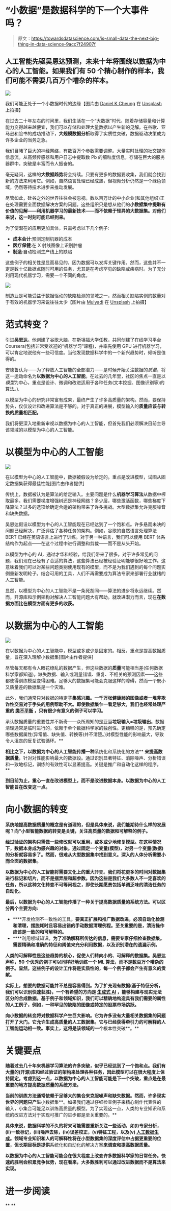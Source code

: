 # “小数据”是数据科学的下一个大事件吗？

> 原文：<https://towardsdatascience.com/is-small-data-the-next-big-thing-in-data-science-9acc7f24907f>

## 人工智能先驱吴恩达预测，未来十年将围绕以数据为中心的人工智能。如果我们有 50 个精心制作的样本，我们可能不需要几百万个嘈杂的样本。

![](img/773588ce91c1f134de31c87fc7db4327.png)

我们可能正处于一个小数据时代的边缘【图片由 [Daniel K Cheung](https://unsplash.com/@danielkcheung?utm_source=medium&utm_medium=referral) 在 [Unsplash](https://unsplash.com?utm_source=medium&utm_medium=referral) 上拍摄】

在过去二十年左右的时间里，我们生活在一个“大数据”时代。随着存储容量和计算能力变得越来越便宜，我们可以存储和处理大量数据以产生新的见解。在谷歌、亚马逊和脸书的成功推动下，**大规模数据分析**取得了实质性突破，数据驱动决策成为许多企业的当务之急。

我们目睹了巨大的神经网络，有数百万个参数需要调整。大量实时处理的社交媒体信息流。从高频传感器和用户日志中提取数 Pb 的细粒度信息，存储在巨大的服务器群中。突破是丰富而令人振奋的。

毫无疑问，这样的**大数据趋势**将会持续。只要有更多的数据要收集，我们就会找到新的方法来利用它。例如，自然语言处理已经成熟，但视频分析仍然是一个绿色领域，仍然等待技术进步来推动发展。

尽管如此，硅谷之外的世界往往会被忽视。数以百万计的中小企业(和其他组织)正在处理需要全面数据解决方案的问题。这些组织只是想从他们的**小数据集中提取有价值的见解——利用机器学习的最新技术——而不依赖于怪异的大数据集。对他们来说，这一时刻可能已经到来。**

为了使潜在的应用更加具体，只需考虑以下几个例子:

*   **成本会计**:预测定制机器的成本
*   **医疗保健**:在 X 射线图像上识别肿瘤
*   **制造**:自动检测生产线上的缺陷

这些例子的相关性是显而易见的，因为数据可以发挥关键作用。然而，这些并不一定是数十亿数据点随时可用的任务，尤其是在考虑罕见的缺陷或疾病时。为了充分利用现代机器学习，需要一个不同的角度。

![](img/14937a92e7b6712162294ec2770ec309.png)

制造业是可能受益于数据驱动的缺陷检测的领域之一，然而相关缺陷实例的数量对于有效的机器学习来说往往太少【图片由 [Mulyadi](https://unsplash.com/@mullyadii?utm_source=medium&utm_medium=referral) 在 [Unsplash](https://unsplash.com?utm_source=medium&utm_medium=referral) 上拍摄】

# 范式转变？

引进**吴恩达**。他创建了谷歌大脑，在斯坦福大学任教，共同创建了在线学习平台 Coursera(包括非常受欢迎的“机器学习”课程)，并率先使用 GPU 进行机器学习，可以肯定地说他有一些可信度。当他发现数据科学中的一个新兴趋势时，倾听是值得的。

安德鲁认为——为了释放人工智能的全部潜力——是时候开始关注数据的*质量*，将这一运动命名为**以数据为中心的人工智能**。在过去的几年里，社区的焦点一直是以*模型*为中心，重点是设计、微调和改进适用于各种任务(文本挖掘、图像识别等)的算法。).

以模型为中心的研究非常富有成果，最终产生了许多高质量的架构。然而，要保持势头，仅仅设计和改进算法是不够的。对于真正的进展，模型输入的**质量应该与转换的质量相匹配。**

我们将更深入地重新审视以数据为中心的人工智能，但首先我们必须解决目前主导该领域的以模型为中心的人工智能。

# 以模型为中心的人工智能

![](img/bfca43f54f2f4b0db0079c58a88f1309.png)

在以模型为中心的人工智能中，数据被假设为给定的。重点是改进模型，试图从固定数据集获得最佳性能[图片由作者提供]

传统上，数据被认为是算法的给定输入。主要问题是什么**机器学习算法**从数据中榨取最多。我们需要梯度增强树还是神经网络？多少层，哪些激活函数，哪些梯度下降算法？过多的选项给确定合适的架构带来了许多挑战。大型数据集允许克服噪音和缺失数据。

吴恩达假设以模型为中心的人工智能现在已经达到了一个饱和点。许多悬而未决的问题已经解决，广泛评估了各种任务的架构。例如，谷歌的自然语言处理算法 BERT 已经在英语语言上进行了训练。对于另一种语言，我们可以使用 BERT 体系结构作为起点——在这个过程中进行调整和剪裁——而不是从头开始。

以模型为中心的 AI，通过才华和经验，给我们带来了很多。对于许多常见的问题，我们现在已经有了合适的算法，这些算法已经被经验证明能够很好地工作。这意味着我们可以对某些问题类别使用现有的模型，而不是为我们遇到的每个问题实例重新发明轮子。结合可用的工具，人们不再需要成为算法专家来部署行业就绪的人工智能。

显然，以模型为中心的人工智能不是一条死胡同——算法的进步将永远继续。然而，开源库和示例架构对解决人工智能问题大有帮助。就改进潜力而言，现在**在数据方面比在模型方面有更多的收获。**

# 以数据为中心的人工智能

![](img/636389f76b328f1d9dadaab036f024b0.png)

在以数据为中心的人工智能中，模型或多或少是固定的。相反，重点是提高数据质量，旨在深入理解小数据集[图片由作者提供]

尽管每天都有令人眼花缭乱的数据产生，但这些数据的**质量**可能相当差(任何数据科学家都知道)。缺失数据、输入或测量错误、重复、不相关的预测因素——这些都使得训练模型变得困难。足够大的数据集可能会克服这样的障碍，然而一个既小又质量差的数据集是一个灾难。

此外，我们通常只对数据的特定**子集感兴趣。一千万张健康肺的图像或者一堆非欺诈性交易对于手头的用例帮助不大。即使数据集乍一看足够大，我们也经常处理严重的 [**类不平衡**](/precision-and-recall-a-comprehensive-guide-with-practical-examples-71d614e3fc43) ，只有很少有意义的例子可以学习。**

承认数据质量的重要性并不新奇——众所周知的是亚当****垃圾输入=垃圾输出****。数据清理通常是临时进行的，依赖于单个数据科学家的独创性。更糟糕的是，预先确定哪些数据属性(异常值、缺失值、转换等)并不清楚。)对模型性能的影响最大，导致令人沮丧的反复试验循环。**

**相比之下，以数据为中心的人工智能传播一种**系统化和系统化的方法** **来提高数据质量**，针对对性能影响最大的数据段。通过识别显著特征、消除噪声、分析错误和一致地标记，训练的有效性可以显著提高。关键是推广和自动化这样的程序。**

**到目前为止，重心一直在改进模型上，而不是改进数据本身。以数据为中心的人工智能旨在改变这一点。**

# **向小数据的转变**

**系统地提高数据质量的概念是有道理的，但是具体来说，我们能期待什么样的发展呢？向“**小型智能数据**的转变是关键，关注高质量的数据和可解释的例子。**

**经过验证的架构只需做一些修改就可以重用，或多或少地修复模型。在这种情况下，数据本身成为感兴趣的对象。通过固定一个变量(模型)，对另一个变量(数据)的分析就容易多了。然而，很难从大型数据集中找到意义。深入的人体分析需要小而全面的数据集。**

**以数据为中心的人工智能将需要文化上的重大**转变。**我们将花更多的时间对数据集进行标记和切片，而不是摆弄层和超参数。因为这些是我们大多数人不一定喜欢的任务，所以这种文化转变不可等闲视之，即使长期愿景包括单调乏味的清洁任务的自动化。**

**最后，以数据为中心的人工智能传播了一种关于提高数据质量的系统方法。可以区分两个主要方向:**

*   ****开发检测不一致性的工具。**要真正扩展和推广数据改进，必须自动化检测和清理，摆脱耗时且容易出错的手动数据清理例程。至关重要的是，清洁操作应该是一致的和可解释的。**
*   ****利用领域知识。**为了准确解释所传达的信息，需要专家仔细检查数据集。需要精确和准确的特征和阈值来充分利用数据，以及识别潜在的遗漏示例。**

**人类的可解释性是这些趋势的核心，促使人们转向小的、可解释的数据集。吴恩达声称，50 个优秀的例子可以同样好地训练一个 ML 算法，而不是数百万个嘈杂的例子。显然，这些例子的设计工作将是实质性的，每一个例子都会产生有意义的贡献。**

**实际上，想要的数据可能并不总是容易得到。为了扩充现有数据(基于特征分析，我们可以识别快速获胜)，一个有希望的方向是 [**生成式 AI**](/bring-your-childhood-drawings-to-life-within-seconds-a-demo-of-metas-creative-ai-1e8695d9f3b6) ，能够构建与现实无法区分的合成数据。基于例子和领域知识，我们可以精确地构造具有我们需要的属性的人工例子，例如，一种罕见的缺陷的图像或特定的股票市场跳跃。**

**向小数据的转变将对数据科学产生巨大影响。它为许多没有大量相关数据集的问题打开了大门。它允许生成高质量的人工数据集。它与已经获得牵引力的可解释的人工智能运动相一致。事实上，这将是该领域的一个**根本性突破**。**

# **关键要点**

**随着过去几十年来机器学习算法的许多突破，似乎已经达到了一个饱和点。我们有大量的(开源)库和经过验证的架构来处理各种任务，因此模型可以在很大程度上保持固定。考虑到这一点，以数据为中心的人工智能可能是下一个突破，重点是在最重要的地方提高数据质量的系统方法。**

**当前的训练方法通常依赖于足够大的集合来克服噪声和缺失数据。然而，许多现实世界的问题只产生**小数据集**。如果我们通过仔细检查例子来精心制作代表性的输入，小集合可能足以训练高质量的模型。为了实现这一点，人类的专业知识和系统的改进方法对于实现可推广的进步都是至关重要的。**

**具体来说，数据科学的不久的将来可能需要重新关注一些活动，如(I)专家分析，(ii)一致标记，(iii)噪声去除，(iv)误差校正，(v)特征工程，以及(v) [人工数据生成](https://medium.com/mlearning-ai/top-data-science-trends-for-2022-what-do-ceos-have-to-say-86d3d3ea6e9f)。**领域专业知识和人的可解释性**将在小型数据集的深度评估中占据更重要的位置，但长期目标是提供**系统化和自动化的解决方案**来调查和提高数据质量。**

**以数据为中心的人工智能可能会在很大程度上改变许多数据科学家的日常任务。快速的胜利会积累竞争优势，现在看来，大多数胜利可以通过改进数据而不是算法来实现。**

# **进一步阅读**

**[](https://amplify.nabshow.com/articles/ic-smaller-smarter-data-needed-to-train-and-scale-ai/)    [](https://www.forbes.com/sites/gilpress/2021/06/16/andrew-ng-launches-a-campaign-for-data-centric-ai/?sh=69763abc74f5)  [](https://fortune.com/2022/06/21/andrew-ng-data-centric-ai/)  [](https://mitsloan.mit.edu/ideas-made-to-matter/why-its-time-data-centric-artificial-intelligence)  [](https://spectrum.ieee.org/andrew-ng-data-centric-ai)  [](https://www.techopedia.com/what-is-data-centric-ai-and-why-do-we-need-it/2/34756)   **